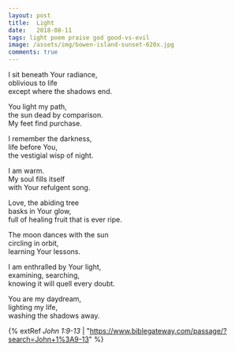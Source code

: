 ```yaml
---
layout: post
title:  Light
date:   2018-08-11
tags: light poem praise god good-vs-evil
image: /assets/img/bowen-island-sunset-620x.jpg
comments: true
---
```


I sit beneath Your radiance, <br />
oblivious to life <br />
except where the shadows end.<br />

You light my path, <br />
the sun dead by comparison. <br />
My feet find purchase.<br />

I remember the darkness, <br />
life before You, <br />
the vestigial wisp of night.<br />

I am warm. <br />
My soul fills itself <br />
with Your refulgent song.<br />

Love, the abiding tree <br />
basks in Your glow, <br />
full of healing fruit that is ever ripe.<br />

The moon dances with the sun <br />
circling in orbit, <br />
learning Your lessons.<br />

I am enthralled by Your light, <br />
examining, searching, <br />
knowing it will quell every doubt.<br />

You are my daydream, <br />
lighting my life, <br />
washing the shadows away.

{% extRef *John 1:9-13* | "https://www.biblegateway.com/passage/?search=John+1%3A9-13" %}
